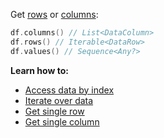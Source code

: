 [//]: # (title: Access Data)
<show-structure depth="3"/>

<!---IMPORT org.jetbrains.kotlinx.dataframe.samples.api.Access-->

Get [rows](DataRow.md) or [columns](DataColumn.md):

<!---FUN getRowsColumns-->

```kotlin
df.columns() // List<DataColumn>
df.rows() // Iterable<DataRow>
df.values() // Sequence<Any?>
```

<dataFrame src="org.jetbrains.kotlinx.dataframe.samples.api.Access.getRowsColumns.html"/>
<!---END-->

**Learn how to:**
* [Access data by index](indexing.md)
* [Iterate over data](iterate.md)
* [Get single row](getRow.md)
* [Get single column](getColumns.md)
